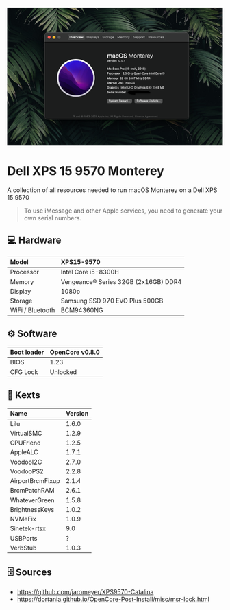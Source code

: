 ![Screenshot](Docs/Screenshot.png)

# Dell XPS 15 9570 Monterey
A collection of all resources needed to run macOS Monterey on a Dell XPS 15 9570

> To use iMessage and other Apple services, you need to generate your own serial numbers.

## 💻 Hardware
| Model | XPS15-9570 |
| :- | :- |
| Processor | Intel Core i5-8300H | 
| Memory | Vengeance® Series 32GB (2x16GB) DDR4 |
| Display | 1080p |
| Storage | Samsung SSD 970 EVO Plus 500GB |
| WiFi / Bluetooth | BCM94360NG |

## ⚙️ Software
| Boot loader | OpenCore v0.8.0 |
| :- | :- |
| BIOS | 1.23 |
| CFG Lock | Unlocked |

## 💊 Kexts
| Name | Version |
| :- | :- |
| Lilu | 1.6.0 |
| VirtualSMC | 1.2.9 |
| CPUFriend | 1.2.5 |
| AppleALC | 1.7.1 |
| VoodooI2C | 2.7.0 |
| VoodooPS2 | 2.2.8 |
| AirportBrcmFixup | 2.1.4 |
| BrcmPatchRAM | 2.6.1 |
| WhateverGreen | 1.5.8 |
| BrightnessKeys | 1.0.2 |
| NVMeFix | 1.0.9 |
| Sinetek-rtsx | 9.0 |
| USBPorts | ? |
| VerbStub | 1.0.3 |

## 🗄 Sources
- https://github.com/jaromeyer/XPS9570-Catalina
- https://dortania.github.io/OpenCore-Post-Install/misc/msr-lock.html
